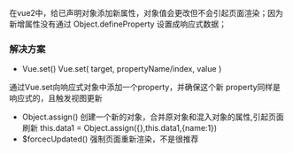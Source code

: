 在vue2中，给已声明对象添加新属性，对象值会更改但不会引起页面渲染；因为新增属性没有通过 Object.defineProperty 设置成响应式数据；

### 解决方案

- Vue.set()
Vue.set( target, propertyName/index, value )

通过Vue.set向响应式对象中添加一个property，并确保这个新 property同样是响应式的，且触发视图更新
- Object.assign()
创建一个新的对象，合并原对象和混入对象的属性,引起页面刷新
this.data1 = Object.assign({},this.data1,{name:1})
- $forcecUpdated()
强制页面重新渲染，不是很推荐